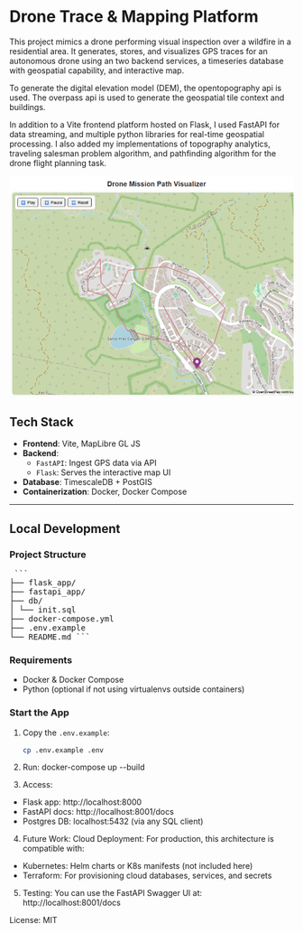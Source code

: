 # Drone Trace & Mapping Platform

This project mimics a drone performing visual inspection over a wildfire in a residential area. It generates, stores, and visualizes GPS traces for an autonomous drone using an two backend services, a timeseries database with geospatial capability, and interactive map. 

To generate the digital elevation model (DEM), the opentopography api is used. The overpass api is used to generate the geospatial tile context and buildings. 

In addition to a Vite frontend platform hosted on Flask, I used FastAPI for data streaming, and multiple python libraries for real-time geospatial processing. I also added my implementations of topography analytics, traveling salesman problem algorithm, and pathfinding algorithm for the drone flight planning task.

![Screenshot](drone_mapping_screenshot.png)

## Tech Stack

- **Frontend**: Vite, MapLibre GL JS
- **Backend**:
  - `FastAPI`: Ingest GPS data via API
  - `Flask`: Serves the interactive map UI
- **Database**: TimescaleDB + PostGIS
- **Containerization**: Docker, Docker Compose

---

## Local Development

### Project Structure
<pre> ``` 
├── flask_app/ 
├── fastapi_app/ 
├── db/ 
│ └── init.sql 
├── docker-compose.yml 
├── .env.example 
└── README.md ``` </pre>

### Requirements
- Docker & Docker Compose
- Python (optional if not using virtualenvs outside containers)

### Start the App

1. Copy the `.env.example`:
   ```bash
   cp .env.example .env

2. Run:
docker-compose up --build

3. Access:
* Flask app: http://localhost:8000
* FastAPI docs: http://localhost:8001/docs
* Postgres DB: localhost:5432 (via any SQL client)

4. Future Work:
Cloud Deployment: For production, this architecture is compatible with:
* Kubernetes: Helm charts or K8s manifests (not included here)
* Terraform: For provisioning cloud databases, services, and secrets

5. Testing:
You can use the FastAPI Swagger UI at:
http://localhost:8001/docs

License: MIT